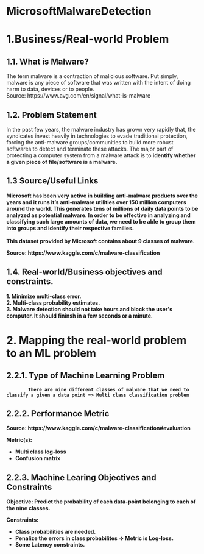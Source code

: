 # MicrosoftMalwareDetection
<h1>1.Business/Real-world Problem</h1>

<h2>1.1. What is Malware? </h2>
<p>
The term malware is a contraction of malicious software. Put simply, malware is any piece of software that was written with the intent of doing harm to data, devices or to people. <br> 
Source: https://www.avg.com/en/signal/what-is-malware
<p>

<h2> 1.2. Problem Statement </h2>
<p>
    In the past few years, the malware industry has grown very rapidly that, the syndicates invest heavily in technologies to evade traditional protection, forcing the anti-malware groups/communities to build more robust softwares to detect and terminate these attacks. The major part of protecting a computer system from a malware attack is to <b>identify whether a given piece of file/software<b> is a malware. 
</p>

<h2>1.3 Source/Useful Links </h2>
<p>    Microsoft has been very active in building anti-malware products over the years  and it runs it’s anti-malware utilities over <b>150 million computers</b> around the world. This generates tens of millions of daily data points to be analyzed as potential malware. In order to be effective in analyzing and classifying such large amounts of data, we need to be able to group them into groups and identify their respective families. 
<br>
<br>
This dataset provided by Microsoft contains about 9 classes of malware.
</p>
<b> Source: </b> https://www.kaggle.com/c/malware-classification
<p>
</p>

<h2>1.4. Real-world/Business objectives and constraints.</h2>
1. Minimize multi-class error. <br>
2. Multi-class probability estimates.<br>
3. Malware detection should not take hours and block the user's computer. It should fininsh in a few seconds or a minute.

<h1>2. Mapping the real-world problem to an ML problem</h1>

<h2>2.2.1. Type of Machine Learning Problem</h2>
<p>
    
            There are nine different classes of malware that we need to classify a given a data point => Multi class classification problem    
</p>

<h2>2.2.2. Performance Metric</h2>
Source: https://www.kaggle.com/c/malware-classification#evaluation

Metric(s): 
* Multi class log-loss 
* Confusion matrix 

<h2>2.2.3. Machine Learing Objectives and Constraints</h2>
<p> Objective: Predict the probability of each data-point belonging to each of the nine classes.
</p>
<p> Constraints:
</p>

- Class probabilities are needed.
- Penalize the errors in class probabilites => Metric is Log-loss.
- Some Latency constraints.

